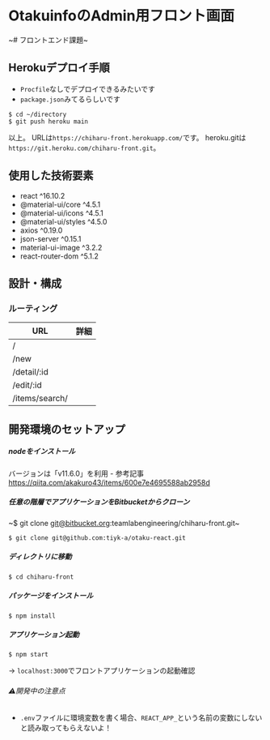 # OtakuinfoのAdmin用フロント画面
~# フロントエンド課題~

## Herokuデプロイ手順
- `Procfile`なしでデプロイできるみたいです
- `package.json`みてるらしいです

```
$ cd ~/directory
$ git push heroku main
```
以上。
URLは`https://chiharu-front.herokuapp.com/`です。
heroku.gitは`https://git.heroku.com/chiharu-front.git`。

## 使用した技術要素
* react ^16.10.2
* @material-ui/core ^4.5.1
* @material-ui/icons ^4.5.1
* @material-ui/styles ^4.5.0
* axios ^0.19.0
* json-server ^0.15.1
* material-ui-image ^3.2.2
* react-router-dom ^5.1.2

## 設計・構成
### ルーティング
| URL  | 詳細  |
|---|---|
|/   |   |
|/new   |   |
|/detail/:id   |   |
|/edit/:id   |   |
|/items/search/   |   |

## 開発環境のセットアップ
##### nodeをインストール
バージョンは「v11.6.0」を利用 - 参考記事 https://qiita.com/akakuro43/items/600e7e4695588ab2958d

##### 任意の階層でアプリケーションをBitbucketからクローン
~$ git clone git@bitbucket.org:teamlabengineering/chiharu-front.git~
```
$ git clone git@github.com:tiyk-a/otaku-react.git
```

##### ディレクトリに移動
```
$ cd chiharu-front
```

##### パッケージをインストール
```
$ npm install
```

##### アプリケーション起動
```
$ npm start
```
→ `localhost:3000`でフロントアプリケーションの起動確認

###### ⚠️開発中の注意点
- `.env`ファイルに環境変数を書く場合、`REACT_APP_`という名前の変数にしないと読み取ってもらえないよ！
